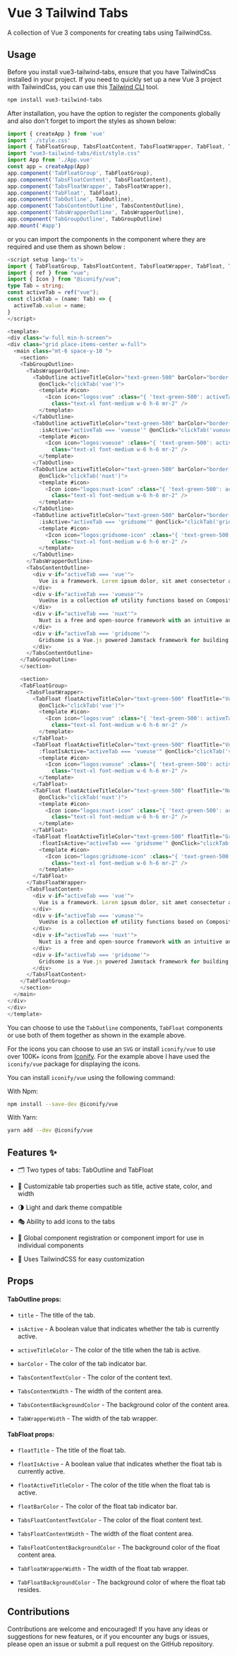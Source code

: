 # Vue 3 Tailwind Tabs

A collection of Vue 3 components for creating tabs using TailwindCss.

## Usage 

Before you install vue3-tailwind-tabs, ensure that you have TailwindCss installed in your project. If you need to quickly set up a new Vue 3 project with TailwindCss, you can use this [Tailwind CLI](https://github.com/AndrejJurkin/create-tw) tool.

```bash
npm install vue3-tailwind-tabs
```

After installation, you have the option to register the components globally and also don't forget to import the styles as shown below:

```ts
import { createApp } from 'vue'
import './style.css'
import { TabFloatGroup, TabsFloatContent, TabsFloatWrapper, TabFloat, TabOutline, TabsContentOutline, TabsWrapperOutline, TabGroupOutline  } from "vue3-tailwind-tabs";
import "vue3-tailwind-tabs/dist/style.css"
import App from './App.vue'
const app = createApp(App)
app.component('TabFloatGroup', TabFloatGroup),
app.component('TabsFloatContent', TabsFloatContent),
app.component('TabsFloatWrapper', TabsFloatWrapper),
app.component('TabFloat', TabFloat),
app.component('TabOutline', TabOutline),
app.component('TabsContentOutline', TabsContentOutline),
app.component('TabsWrapperOutline', TabsWrapperOutline),
app.component('TabGroupOutline', TabGroupOutline)
app.mount('#app')
```

or you can import the components in the component where they are required and use them as shown below : 

```ts
<script setup lang='ts'>
import { TabFloatGroup, TabsFloatContent, TabsFloatWrapper, TabFloat, TabOutline, TabsContentOutline, TabsWrapperOutline, TabGroupOutline  } from "vue3-tailwind-tabs";
import { ref } from "vue";
import { Icon } from "@iconify/vue";
type Tab = string;
const activeTab = ref("vue");
const clickTab = (name: Tab) => {
  activeTab.value = name;
}
</script>

<template>
<div class="w-full min-h-screen">
<div class="grid place-items-center w-full">
  <main class="mt-6 space-y-10 ">
    <section>
    <TabGroupOutline>
      <TabsWrapperOutline>
        <TabOutline activeTitleColor="text-green-500" barColor="border-green-500" title="Vue" :isActive="activeTab === 'vue'"
          @onClick="clickTab('vue')">
          <template #icon>
            <Icon icon="logos:vue" :class="{ 'text-green-500': activeTab === 'vue' }"
              class="text-xl font-medium w-6 h-6 mr-2" />
          </template>
        </TabOutline>
        <TabOutline activeTitleColor="text-green-500" barColor="border-green-500" title="Vueuse"
          :isActive="activeTab === 'vueuse'" @onClick="clickTab('vueuse')">
          <template #icon>
            <Icon icon="logos:vueuse" :class="{ 'text-green-500': activeTab === 'vueuse' }"
              class="text-xl font-medium w-6 h-6 mr-2" />
          </template>
        </TabOutline>
        <TabOutline activeTitleColor="text-green-500" barColor="border-green-500" title="Nuxt" :isActive="activeTab === 'nuxt'"
          @onClick="clickTab('nuxt')">
          <template #icon>
            <Icon icon="logos:nuxt-icon" :class="{ 'text-green-500': activeTab === 'nuxt' }"
              class="text-xl font-medium w-6 h-6 mr-2" />
          </template>
        </TabOutline>
        <TabOutline activeTitleColor="text-green-500" barColor="border-green-500" title="Gridsome"
          :isActive="activeTab === 'gridsome'" @onClick="clickTab('gridsome')">
          <template #icon>
            <Icon icon="logos:gridsome-icon" :class="{ 'text-green-500': activeTab === 'nuxt' }"
              class="text-xl font-medium w-6 h-6 mr-2" />
          </template>
        </TabOutline>
      </TabsWrapperOutline>
      <TabsContentOutline>
        <div v-if="activeTab === 'vue'">
          Vue is a framework. Lorem ipsum dolor, sit amet consectetur adipisicing elit. Error assumenda, maiores recusandae sunt neque ab officia consectetur officiis nesciunt sapiente adipisci. Sapiente, exercitationem impedit. Eum fuga amet commodi, voluptatibus ab expedita aliquam ipsa minima sit! Voluptatum eveniet provident fuga velit suscipit cupiditate sed laboriosam libero corrupti id cum, nesciunt tenetur alias ullam itaque minima reiciendis maiores! Fuga omnis voluptate nam quasi adipisci iste consequatur facilis, officia exercitationem libero accusamus saepe, id ratione alias quos? Eaque eum, cum deserunt corporis ipsa, modi fuga incidunt reiciendis recusandae delectus illo a nobis dolorum repellendus aspernatur nesciunt eligendi, dicta consectetur labore obcaecati? Debitis, velit.
        </div>
        <div v-if="activeTab === 'vueuse'">
          VueUse is a collection of utility functions based on Composition API.  Lorem ipsum dolor sit, amet consectetur adipisicing elit. Aliquam ad provident optio hic error odio dolorum nisi neque, nemo amet quam a repellat itaque! Esse eveniet repellat fugit soluta, commodi molestiae iure? Maxime beatae, illum enim perferendis nobis quae architecto corporis itaque recusandae eaque minus! Quisquam eaque ratione ex aut voluptas id ullam est rerum cumque, obcaecati qui sunt perferendis reprehenderit quia illo ut architecto esse minus ipsum excepturi iste nulla maiores recusandae? Voluptas nemo necessitatibus neque pariatur iusto saepe natus quod corporis. Deleniti voluptate sunt aliquam veniam quisquam, inventore numquam quidem! Qui, modi cupiditate? Dignissimos eveniet expedita accusamus itaque!
        </div>
        <div v-if="activeTab === 'nuxt'">
          Nuxt is a free and open-source framework with an intuitive and extendable way to create type-safe, performant and production-grade full-stack web applications and websites with Vue.js. Lorem ipsum, dolor sit amet consectetur adipisicing elit. Quia quasi earum doloribus asperiores suscipit exercitationem cupiditate eligendi, esse sit optio itaque illum nesciunt nemo eius repudiandae sapiente dolor dolores veniam! Aspernatur sint non ad in laborum consectetur quas eligendi molestias voluptates blanditiis eveniet illum soluta voluptate pariatur nihil magnam dolorum perspiciatis id beatae recusandae enim, obcaecati placeat! Tenetur consequatur, ipsa porro ab in veritatis placeat officiis! Et minima repudiandae vel? Vero ad nam asperiores pariatur rem consequatur. Asperiores nihil ducimus impedit, exercitationem, autem vero, beatae tenet.
        </div>
        <div v-if="activeTab === 'gridsome'">
          Gridsome is a Vue.js powered Jamstack framework for building static generated websites & apps that are fast by default 🚀. Lorem ipsum dolor sit, amet consectetur adipisicing elit. Odio ducimus illum deleniti sint nobis alias sit velit. Ipsa voluptas at harum debitis. Commodi quo cupiditate voluptate, quos aperiam accusantium, minima consequatur id odio asperiores quas saepe nulla quisquam inventore, reiciendis eligendi dolores voluptas delectus ea autem ut nam corrupti consequuntur possimus! Veritatis, accusamus! Veniam, incidunt ad. Illo, voluptate voluptatem corrupti tenetur dolore alias rem ut maxime amet porro est explicabo nostrum consectetur non ex odit, in, illum atque deserunt expedita fugiat praesentium sunt. Quo reiciendis sequi error laboriosam voluptatem. Nemo aliquam autem delectus incidunt, vitae itaque cupiditate doloribus.
        </div>
      </TabsContentOutline>
    </TabGroupOutline>
    </section>

    <section>
    <TabFloatGroup>
      <TabsFloatWrapper>
        <TabFloat floatActiveTitleColor="text-green-500" floatTitle="Vue" :floatIsActive="activeTab === 'vue'"
          @onClick="clickTab('vue')">
          <template #icon>
            <Icon icon="logos:vue" :class="{ 'text-green-500': activeTab === 'vue' }"
              class="text-xl font-medium w-6 h-6 mr-2" />
          </template>
        </TabFloat>
        <TabFloat floatActiveTitleColor="text-green-500" floatTitle="Vueuse"
          :floatIsActive="activeTab === 'vueuse'" @onClick="clickTab('vueuse')">
          <template #icon>
            <Icon icon="logos:vueuse" :class="{ 'text-green-500': activeTab === 'vueuse' }"
              class="text-xl font-medium w-6 h-6 mr-2" />
          </template>
        </TabFloat>
        <TabFloat floatActiveTitleColor="text-green-500" floatTitle="Nuxt" :floatIsActive="activeTab === 'nuxt'"
          @onClick="clickTab('nuxt')">
          <template #icon>
            <Icon icon="logos:nuxt-icon" :class="{ 'text-green-500': activeTab === 'nuxt' }"
              class="text-xl font-medium w-6 h-6 mr-2" />
          </template>
        </TabFloat>
        <TabFloat floatActiveTitleColor="text-green-500" floatTitle="Gridsome"
          :floatIsActive="activeTab === 'gridsome'" @onClick="clickTab('gridsome')">
          <template #icon>
            <Icon icon="logos:gridsome-icon" :class="{ 'text-green-500': activeTab === 'nuxt' }"
              class="text-xl font-medium w-6 h-6 mr-2" />
          </template>
        </TabFloat>
      </TabsFloatWrapper>
      <TabsFloatContent>
        <div v-if="activeTab === 'vue'">
          Vue is a framework. Lorem ipsum dolor, sit amet consectetur adipisicing elit. Error assumenda, maiores recusandae sunt neque ab officia consectetur officiis nesciunt sapiente adipisci. Sapiente, exercitationem impedit. Eum fuga amet commodi, voluptatibus ab expedita aliquam ipsa minima sit! Voluptatum eveniet provident fuga velit suscipit cupiditate sed laboriosam libero corrupti id cum, nesciunt tenetur alias ullam itaque minima reiciendis maiores! Fuga omnis voluptate nam quasi adipisci iste consequatur facilis, officia exercitationem libero accusamus saepe, id ratione alias quos? Eaque eum, cum deserunt corporis ipsa, modi fuga incidunt reiciendis recusandae delectus illo a nobis dolorum repellendus aspernatur nesciunt eligendi, dicta consectetur labore obcaecati? Debitis, velit.
        </div>
        <div v-if="activeTab === 'vueuse'">
          VueUse is a collection of utility functions based on Composition API.  Lorem ipsum dolor sit, amet consectetur adipisicing elit. Aliquam ad provident optio hic error odio dolorum nisi neque, nemo amet quam a repellat itaque! Esse eveniet repellat fugit soluta, commodi molestiae iure? Maxime beatae, illum enim perferendis nobis quae architecto corporis itaque recusandae eaque minus! Quisquam eaque ratione ex aut voluptas id ullam est rerum cumque, obcaecati qui sunt perferendis reprehenderit quia illo ut architecto esse minus ipsum excepturi iste nulla maiores recusandae? Voluptas nemo necessitatibus neque pariatur iusto saepe natus quod corporis. Deleniti voluptate sunt aliquam veniam quisquam, inventore numquam quidem! Qui, modi cupiditate? Dignissimos eveniet expedita accusamus itaque!
        </div>
        <div v-if="activeTab === 'nuxt'">
          Nuxt is a free and open-source framework with an intuitive and extendable way to create type-safe, performant and production-grade full-stack web applications and websites with Vue.js. Lorem ipsum, dolor sit amet consectetur adipisicing elit. Quia quasi earum doloribus asperiores suscipit exercitationem cupiditate eligendi, esse sit optio itaque illum nesciunt nemo eius repudiandae sapiente dolor dolores veniam! Aspernatur sint non ad in laborum consectetur quas eligendi molestias voluptates blanditiis eveniet illum soluta voluptate pariatur nihil magnam dolorum perspiciatis id beatae recusandae enim, obcaecati placeat! Tenetur consequatur, ipsa porro ab in veritatis placeat officiis! Et minima repudiandae vel? Vero ad nam asperiores pariatur rem consequatur. Asperiores nihil ducimus impedit, exercitationem, autem vero, beatae tenet.
        </div>
        <div v-if="activeTab === 'gridsome'">
          Gridsome is a Vue.js powered Jamstack framework for building static generated websites & apps that are fast by default 🚀. Lorem ipsum dolor sit, amet consectetur adipisicing elit. Odio ducimus illum deleniti sint nobis alias sit velit. Ipsa voluptas at harum debitis. Commodi quo cupiditate voluptate, quos aperiam accusantium, minima consequatur id odio asperiores quas saepe nulla quisquam inventore, reiciendis eligendi dolores voluptas delectus ea autem ut nam corrupti consequuntur possimus! Veritatis, accusamus! Veniam, incidunt ad. Illo, voluptate voluptatem corrupti tenetur dolore alias rem ut maxime amet porro est explicabo nostrum consectetur non ex odit, in, illum atque deserunt expedita fugiat praesentium sunt. Quo reiciendis sequi error laboriosam voluptatem. Nemo aliquam autem delectus incidunt, vitae itaque cupiditate doloribus.
        </div>
      </TabsFloatContent>
    </TabFloatGroup>
    </section>
  </main>
</div>
</div>
</template>
```
You can choose to use the `TabOutline` components, `TabFloat` components or use both of them together as shown in the example above.

For the icons you can choose to use an `SVG` or install `iconify/vue` to use over 100K+ icons from [Iconify](https://iconify.design). For the example above I have used the `iconify/vue` package for displaying the icons.

You can install `iconify/vue` using the following command: 

With Npm:

```bash
npm install --save-dev @iconify/vue
```

With Yarn:

```bash
yarn add --dev @iconify/vue
```

## Features :sparkles:

- 🗂️ Two types of tabs: TabOutline and TabFloat

- 🎨 Customizable tab properties such as title, active state, color, and width

- 🌗 Light and dark theme compatible

- 🎭 Ability to add icons to the tabs

- 🔌 Global component registration or component import for use in individual components

- 🚀 Uses TailwindCSS for easy customization

## Props

#### TabOutline props:

- `title` - The title of the tab.

- `isActive` - A boolean value that indicates whether the tab is currently active.

- `activeTitleColor` - The color of the title when the tab is active.

- `barColor` - The color of the tab indicator bar.

- `TabsContentTextColor` - The color of the content text.

- `TabsContentWidth` - The width of the content area.

- `TabsContentBackgroundColor` - The background color of the content area.

- `TabWrapperWidth` - The width of the tab wrapper.


#### TabFloat props:

- `floatTitle` - The title of the float tab.

- `floatIsActive` - A boolean value that indicates whether the float tab is currently active.

- `floatActiveTitleColor` - The color of the title when the float tab is active.

- `floatBarColor` - The color of the float tab indicator bar.

- `TabsFloatContentTextColor` - The color of the float content text.

- `TabsFloatContentWidth` - The width of the float content area.

- `TabsFloatContentBackgroundColor` - The background color of the float content area.

- `TabFloatWrapperWidth` - The width of the float tab wrapper.

- `TabFloatBackgroundColor` - The background color of where the float tab resides.


## Contributions

Contributions are welcome and encouraged! If you have any ideas or suggestions for new features, or if you encounter any bugs or issues, please open an issue or submit a pull request on the GitHub repository.



